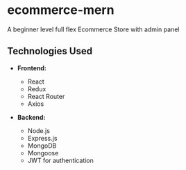 # ecommerce-mern
A beginner level full flex Ecommerce Store with admin panel 


## Technologies Used

- **Frontend:**
  - React
  - Redux
  - React Router
  - Axios

- **Backend:**
  - Node.js
  - Express.js
  - MongoDB
  - Mongoose
  - JWT for authentication
